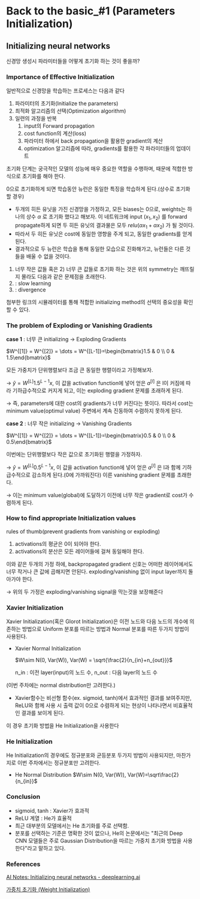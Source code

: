# Back to the basic_#1 (Parameters Initialization)

## Initializing neural networks

신경망 생성시 파라미터들을 어떻게 초기화 하는 것이 좋을까?

### Importance of Effective Initialization

일반적으로 신경망을 학습하는 프로세스는 다음과 같다

1. 파라미터의 초기화(Initialize the parameters)
2. 최적화 알고리즘의 선택(Optimization algorithm)
3. 일련의 과정을 반복
    1. input의 Forward propagation
    2. cost function의 계산(loss)
    3. 파라미터 하에서 back propagation을 활용한 gradient의 계산
    4. optimization 알고리즘에 따라, gradients를 활용한 각 파라미터들의 업데이트

초기화 단계는 궁극적인 모델의 성능에 매우 중요한 역할을 수행하며, 때문에 적합한 방식으로 초기화를 해야 한다.

0으로 초기화하게 되면 학습동안 뉴런은 동일한 특징을 학습하게 된다.(상수로 초기화 할 경우)

- 두개의 히든 유닛을 가진 신경망을 가정하고, 모든 biases는 0으로, weights는 하나의 상수 $\alpha$ 로 초기화 했다고 해보자. 이 네트워크에 input $(x_1, x_2)$ 를 forward propagate하게 되면 두 히든 유닛의 결과물은 모두 $relu(\alpha x_1+\alpha x_2)$ 가 될 것이다.
- 따라서 두 히든 유닛은 cost에 동일한 영향을 주게 되고, 동일한 gradients를 얻게 된다.
- 결과적으로 두 뉴런은 학습을 통해 동일한 모습으로 진화해가고, 뉴런들은 다른 것들을 배울 수 없을 것이다.

1) 너무 작은 값들 혹은 2) 너무 큰 값들로 초기화 하는 것은 위의 symmetry는 깨뜨릴지 몰라도 다음과 같은 문제점을 초래한다.
1) : slow learning
2) : divergence

첨부한 링크의 시뮬레이터를 통해 적합한 initializing method의 선택의 중요성을 확인할 수 있다.

### The problem of Exploding or Vanishing Gradients

**case 1** : 너무 큰 initializing → Exploding Gradients

$W^{[1]} = W^{[2]} = \dots = W^{[L-1]}=\begin{bmatrix}1.5 & 0 \\ 0 & 1.5\end{bmatrix}$

모든 가중치가 단위행렬보다 조금 큰 동일한 행렬이라고 가정해보자.

→ $\hat{y} = W^{[L]}1.5^{L-1}x$, 이 값을 activation function에 넣어 얻은 $a^{[l]}$ 은 l이 커짐에 따라 기하급수적으로 커지게 되고, 이는 exploding gradient 문제를 초래하게 된다.

→ 즉, parameters에 대한 cost의 gradients가 너무 커진다는 뜻이다. 따라서 cost는 minimum value(optimul value) 주변에서 계속 진동하여 수렴하지 못하게 된다.

**case 2** : 너무 작은 initializing → Vanishing Gradients

$W^{[1]} = W^{[2]} = \dots = W^{[L-1]}=\begin{bmatrix}0.5 & 0 \\ 0 & 0.5\end{bmatrix}$

이번에는 단위행렬보다 작은 값으로 초기화된 행렬을 가정하자.

→ $\hat{y} = W^{[L]}0.5^{L-1}x$, 이 값을 activation function에 넣어 얻은 $a^{[l]}$ 은 l과 함께 기하급수적으로 감소하게 된다.(0에 가까워진다) 이른 vanishing gradient 문제를 초래한다.

→ 이는 minimum value(global)에 도달하기 이전에 너무 작은 gradient로 cost가 수렴하게 된다.

### How to find appropriate Initialization values

rules of thumb(prevent gradients from vanishing or exploding)

1. activations의 평균은 0이 되어야 한다.
2. activations의 분산은 모든 레이어들에 걸쳐 동일해야 한다.

이와 같은 두개의 가정 하에, backpropagated gradient 신호는 어떠한 레이어에서도 너무 작거나 큰 값에 곱해지면 안된다. exploding/vanishing 없이 input layer까지 돌아가야 한다.

→ 위의 두 가정은 exploding/vanishing signal을 막는것을 보장해준다

### Xavier Initialization

Xavier Initialization(혹은 Glorot Initialization)은 이전 노드와 다음 노드의 개수에 의존하는 방법으로 Uniform 분포를 따르는 방법과 Normal 분포를 따른 두가지 방법이 사용된다.

- Xavier Normal Initialization

    $W\sim N(0, Var(W)), Var(W) = \sqrt{\frac{2}{n_{in}+n_{out}}}$

    n_in : 이전 layer(input)의 노드 수, n_out : 다음 layer의 노드 수

(이번 주차에는 normal distribution만 고려한다.)

- Xavier함수는 비선형 함수(ex. sigmoid, tanh)에서 효과적인 결과를 보여주지만, ReLU와 함께 사용 시 출력 값이 0으로 수렴하게 되는 현상이 나타나면서 비효율적인 결과를 보이게 된다.

이 경우 초기화 방법을 He Initialization을 사용한다

### He Initialization

He Initialization의 경우에도 정규분포와 균등분포 두가지 방법이 사용되지만, 마찬가지로 이번 주차에서는 정규분포만 고려한다.

- He Normal Distribution
$W\sim N(0, Var(W)), Var(W)=\sqrt\frac{2}{n_{in}}$

### Conclusion

- sigmoid, tanh : Xavier가 효과적
- ReLU 계열 : He가 효율적
- 최근 대부분의 모델에서는 He 초기화를 주로 선택함.
- 분포를 선택하는 기준은 명확한 것이 없으나, He의 논문에서는 "최근의 Deep CNN 모델들은 주로 Gaussian Distribution을 따르는 가중치 초기화 방법을 사용한다"라고 말하고 있다.

### References

[AI Notes: Initializing neural networks - deeplearning.ai](https://www.deeplearning.ai/ai-notes/initialization/)

[가중치 초기화 (Weight Initialization)](https://reniew.github.io/13/)